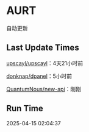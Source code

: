 # AURT

自动更新


## Last Update Times

[upscayl/upscayl](https://github.com/upscayl/upscayl)：4天21小时前

[donknap/dpanel](https://github.com/donknap/dpanel)：5小时前

[QuantumNous/new-api](https://github.com/QuantumNous/new-api)：刚刚


## Run Time
2025-04-15 02:04:37
